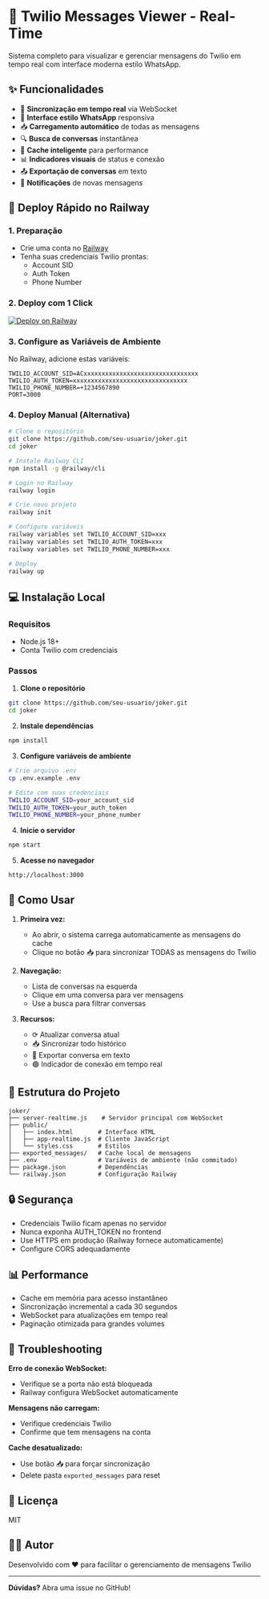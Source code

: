 # 📱 Twilio Messages Viewer - Real-Time

Sistema completo para visualizar e gerenciar mensagens do Twilio em tempo real com interface moderna estilo WhatsApp.

## ✨ Funcionalidades

- 🔄 **Sincronização em tempo real** via WebSocket
- 💬 **Interface estilo WhatsApp** responsiva
- 📥 **Carregamento automático** de todas as mensagens
- 🔍 **Busca de conversas** instantânea
- 💾 **Cache inteligente** para performance
- 📊 **Indicadores visuais** de status e conexão
- 📤 **Exportação de conversas** em texto
- 🔔 **Notificações** de novas mensagens

## 🚀 Deploy Rápido no Railway

### 1. Preparação
- Crie uma conta no [Railway](https://railway.app)
- Tenha suas credenciais Twilio prontas:
  - Account SID
  - Auth Token
  - Phone Number

### 2. Deploy com 1 Click

[![Deploy on Railway](https://railway.app/button.svg)](https://railway.app/template/deploy)

### 3. Configure as Variáveis de Ambiente

No Railway, adicione estas variáveis:

```env
TWILIO_ACCOUNT_SID=ACxxxxxxxxxxxxxxxxxxxxxxxxxxxxxxxx
TWILIO_AUTH_TOKEN=xxxxxxxxxxxxxxxxxxxxxxxxxxxxxxxx
TWILIO_PHONE_NUMBER=+1234567890
PORT=3000
```

### 4. Deploy Manual (Alternativa)

```bash
# Clone o repositório
git clone https://github.com/seu-usuario/joker.git
cd joker

# Instale Railway CLI
npm install -g @railway/cli

# Login no Railway
railway login

# Crie novo projeto
railway init

# Configure variáveis
railway variables set TWILIO_ACCOUNT_SID=xxx
railway variables set TWILIO_AUTH_TOKEN=xxx
railway variables set TWILIO_PHONE_NUMBER=xxx

# Deploy
railway up
```

## 💻 Instalação Local

### Requisitos
- Node.js 18+
- Conta Twilio com credenciais

### Passos

1. **Clone o repositório**
```bash
git clone https://github.com/seu-usuario/joker.git
cd joker
```

2. **Instale dependências**
```bash
npm install
```

3. **Configure variáveis de ambiente**
```bash
# Crie arquivo .env
cp .env.example .env

# Edite com suas credenciais
TWILIO_ACCOUNT_SID=your_account_sid
TWILIO_AUTH_TOKEN=your_auth_token
TWILIO_PHONE_NUMBER=your_phone_number
```

4. **Inicie o servidor**
```bash
npm start
```

5. **Acesse no navegador**
```
http://localhost:3000
```

## 📖 Como Usar

1. **Primeira vez:**
   - Ao abrir, o sistema carrega automaticamente as mensagens do cache
   - Clique no botão 📥 para sincronizar TODAS as mensagens do Twilio

2. **Navegação:**
   - Lista de conversas na esquerda
   - Clique em uma conversa para ver mensagens
   - Use a busca para filtrar conversas

3. **Recursos:**
   - ⟳ Atualizar conversa atual
   - 📥 Sincronizar todo histórico
   - 💾 Exportar conversa em texto
   - 🟢 Indicador de conexão em tempo real

## 🔧 Estrutura do Projeto

```
joker/
├── server-realtime.js    # Servidor principal com WebSocket
├── public/
│   ├── index.html       # Interface HTML
│   ├── app-realtime.js  # Cliente JavaScript
│   └── styles.css       # Estilos
├── exported_messages/   # Cache local de mensagens
├── .env                 # Variáveis de ambiente (não commitado)
├── package.json         # Dependências
└── railway.json         # Configuração Railway
```

## 🔒 Segurança

- Credenciais Twilio ficam apenas no servidor
- Nunca exponha AUTH_TOKEN no frontend
- Use HTTPS em produção (Railway fornece automaticamente)
- Configure CORS adequadamente

## 📊 Performance

- Cache em memória para acesso instantâneo
- Sincronização incremental a cada 30 segundos
- WebSocket para atualizações em tempo real
- Paginação otimizada para grandes volumes

## 🐛 Troubleshooting

**Erro de conexão WebSocket:**
- Verifique se a porta não está bloqueada
- Railway configura WebSocket automaticamente

**Mensagens não carregam:**
- Verifique credenciais Twilio
- Confirme que tem mensagens na conta

**Cache desatualizado:**
- Use botão 📥 para forçar sincronização
- Delete pasta `exported_messages` para reset

## 📝 Licença

MIT

## 👨‍💻 Autor

Desenvolvido com ❤️ para facilitar o gerenciamento de mensagens Twilio

---

**Dúvidas?** Abra uma issue no GitHub!